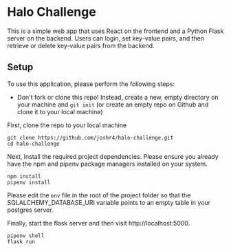 # Halo Challenge

This is a simple web app that uses React on the frontend and a Python Flask server on the backend. Users can login, set key-value pairs, and then retrieve or delete key-value pairs from the backend.

## Setup

To use this application, please perform the following steps:

* Don't fork or clone this repo! Instead, create a new, empty directory on your machine and `git init` (or create an empty repo on Github and clone it to your local machine)

First, clone the repo to your local machine
```
git clone https://github.com/joshr4/halo-challenge.git
cd halo-challenge
```

Next, install the required project dependencies. Please ensure you already have the npm and pipenv package managers installed on your system.
```
npm install
pipenv install
```
Please edit the `env` file in the root of the project folder so that the SQLALCHEMY_DATABASE_URI variable points to an empty table in your postgres server.

Finally, start the flask server and then visit http://localhost:5000.
```
pipenv shell
flask run
```
